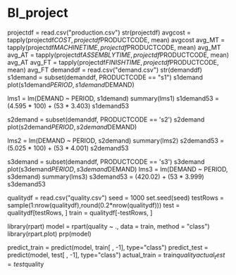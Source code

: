 # BI_project
projectdf = read.csv("production.csv")
str(projectdf)
avgcost = tapply(projectdf$COST, projectdf$PRODUCTCODE, mean)
avgcost
avg_MT = tapply(projectdf$MACHINETIME, projectdf$PRODUCTCODE, mean)
avg_MT
avg_AT = tapply(projectdf$ASSEMBLYTIME, projectdf$PRODUCTCODE, mean)
avg_AT
avg_FT = tapply(projectdf$FINISHTIME, projectdf$PRODUCTCODE, mean)
avg_FT
demanddf = read.csv("demand.csv")
str(demanddf)
s1demand = subset(demanddf, PRODUCTCODE == "s1")
s1demand
plot(s1demand$PERIOD, s1demand$DEMAND)

lms1 = lm(DEMAND ~ PERIOD, s1demand)
summary(lms1)
s1demand53 = (4.595 * 100) + (53 * 3.403)
s1demand53

s2demand = subset(demanddf, PRODUCTCODE == 's2')
s2demand
plot(s2demand$PERIOD, s2demand$DEMAND)

lms2 = lm(DEMAND ~ PERIOD, s2demand)
summary(lms2)
s2demand53 = (5.025 * 100) + (53 * 4.001)
s2demand53

s3demand = subset(demanddf, PRODUCTCODE == 's3')
s3demand
plot(s3demand$PERIOD, s3demand$DEMAND)
lms3 = lm(DEMAND ~ PERIOD, s3demand)
summary(lms3)
s3demand53 = (420.02) + (53 * 3.999)
s3demand53

qualitydf = read.csv("quality.csv")
seed = 1000
set.seed(seed)
testRows = sample(1:nrow(qualitydf),round(0.2*nrow(qualitydf)))
test = qualitydf[testRows, ]
train = qualitydf[-testRows, ]

library(rpart)
model = rpart(quality ~ ., data = train, method = "class")
library(rpart.plot)
prp(model)

predict_train = predict(model, train[ , -1], type="class")
predict_test = predict(model, test[ , -1], type="class")
actual_train  = train$quality
actual_test = test$quality

